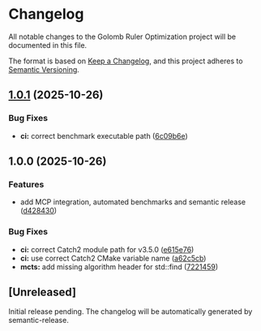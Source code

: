 # Changelog

All notable changes to the Golomb Ruler Optimization project will be documented in this file.

The format is based on [Keep a Changelog](https://keepachangelog.com/en/1.0.0/),
and this project adheres to [Semantic Versioning](https://semver.org/spec/v2.0.0.html).

## [1.0.1](https://github.com/Gotman08/golomb/compare/v1.0.0...v1.0.1) (2025-10-26)


### Bug Fixes

* **ci:** correct benchmark executable path ([6c09b6e](https://github.com/Gotman08/golomb/commit/6c09b6e6127468e0ae9325efdb347b4c8a80f11e))

## 1.0.0 (2025-10-26)


### Features

* add MCP integration, automated benchmarks and semantic release ([d428430](https://github.com/Gotman08/golomb/commit/d428430969152713d4f12467c449eb29525dd49f))


### Bug Fixes

* **ci:** correct Catch2 module path for v3.5.0 ([e615e76](https://github.com/Gotman08/golomb/commit/e615e76e1145e5f192cc36854c2c02805743ee74))
* **ci:** use correct Catch2 CMake variable name ([a62c5cb](https://github.com/Gotman08/golomb/commit/a62c5cbe79c8f3cc83ea24a04e59d5fa0dbe9beb))
* **mcts:** add missing algorithm header for std::find ([7221459](https://github.com/Gotman08/golomb/commit/722145968f723110f7a6fd20029a6dfb4ab6993a))

## [Unreleased]

Initial release pending. The changelog will be automatically generated by semantic-release.
